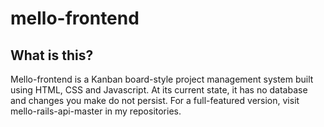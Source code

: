 # mello-frontend

## What is this?

Mello-frontend is a Kanban board-style project management system built using HTML, CSS and Javascript. At its current state, it has no database and changes you make do not persist. For a full-featured version, visit mello-rails-api-master in my repositories.
